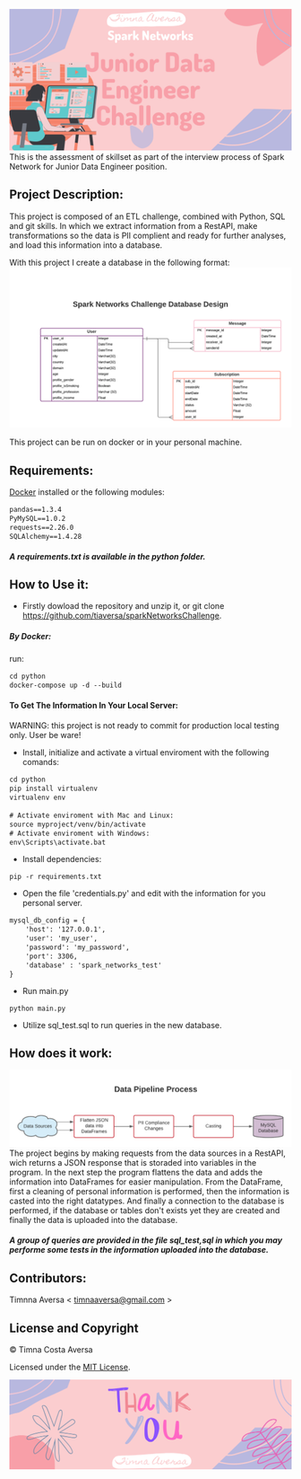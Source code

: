 ![](images/bannerProject.png)
This is the assessment of skillset as part of the interview process of Spark Network for Junior Data Engineer position. 

## Project Description:
This project is composed of an ETL challenge, combined with Python, SQL and git skills. In which we extract information from a RestAPI, make transformations so the data is PII complient and ready for further analyses, and load this information into a database.

With this project I create a database in the following format:
![](images/spark_networks_database.png)

This project can be run on docker or in your personal machine.

## Requirements:

[Docker](https://www.docker.com/products/docker-desktop) installed or the following modules:
```
pandas==1.3.4
PyMySQL==1.0.2
requests==2.26.0
SQLAlchemy==1.4.28
```
##### A requirements.txt is available in the python folder.

## How to Use it:
- Firstly dowload the repository and unzip it, or git clone https://github.com/tiaversa/sparkNetworksChallenge.
##### By Docker:
run: 
```
cd python
docker-compose up -d --build
```

#### To Get The Information In Your Local Server:
WARNING: this project is not ready to commit for production local testing only. User be ware!

- Install, initialize and activate a virtual enviroment with the following comands:
```
cd python
pip install virtualenv
virtualenv env

# Activate enviroment with Mac and Linux:
source myproject/venv/bin/activate
# Activate enviroment with Windows:
env\Scripts\activate.bat
```
- Install dependencies:
```
pip -r requirements.txt
```
- Open the file 'credentials.py' and edit with the information for you personal server.
```
mysql_db_config = {
    'host': '127.0.0.1',
    'user': 'my_user',
    'password': 'my_password',
    'port': 3306,
    'database' : 'spark_networks_test'
}
```
- Run main.py
```
python main.py
```
- Utilize sql_test.sql to run queries in the new database.

## How does it work:
![](images/spark_networks_database_2.png)
The project begins by making requests from the data sources in a RestAPI, wich returns a JSON response that is storaded into variables in the program. In the next step the program flattens the data and adds the information into DataFrames for easier manipulation. From the DataFrame, first a cleaning of personal information is performed, then the information is casted into the right datatypes. And finally a connection to the database is performed, if the database or tables don't exists yet they are created and finally the data is uploaded into the database.

##### A group of queries are provided in the file sql_test,sql in which you may performe some tests in the information uploaded into the database.

## Contributors:
Timnna Aversa < <timnaaversa@gmail.com> >

## License and Copyright
© Timna Costa Aversa

Licensed under the [MIT License](License).


![](images/thanks.png)
